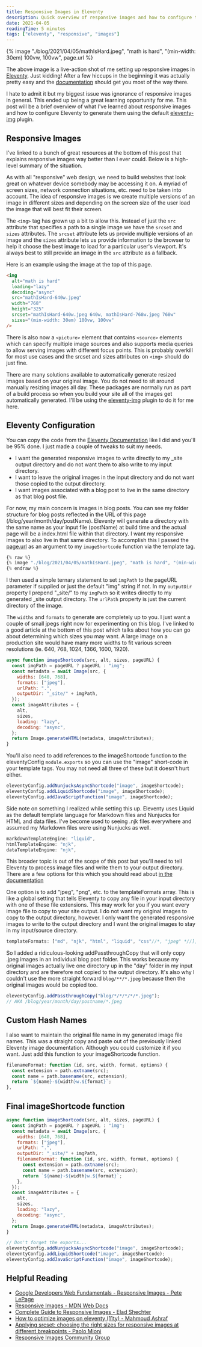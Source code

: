 ```yaml
---
title: Responsive Images in Eleventy
description: Quick overview of responsive images and how to configure them in Eleventy
date: 2021-04-05
readingTime: 5 minutes
tags: ["eleventy", "responsive", "images"]
---
```


{% image "./blog/2021/04/05/mathIsHard.jpeg", "math is hard", "(min-width: 30em) 100vw, 100vw", page.url %}

The above image is a live-action shot of me setting up responsive images in [Eleventy](https://www.11ty.dev/). Just kidding! After a few hiccups in the beginning it was actually pretty easy and the [documentation](https://www.11ty.dev/docs/plugins/image/) should get you most of the way there.

I hate to admit it but my biggest issue was ignorance of responsive images in general. This ended up being a great learning opportunity for me. This post will be a brief overview of what I've learned about responsive images and how to configure Eleventy to generate them using the default [eleventy-img](https://github.com/11ty/eleventy-img) plugin.

## Responsive Images

I've linked to a bunch of great resources at the bottom of this post that explains responsive images way better than I ever could. Below is a high-level summary of the situation.

As with all "responsive" web design, we need to build websites that look great on whatever device somebody may be accessing it on. A myriad of screen sizes, network connection situations, etc. need to be taken into account. The idea of responsive images is we create multiple versions of an image in different sizes and depending on the screen size of the user load the image that will best fit their screen.

The `<img>` tag has grown up a bit to allow this. Instead of just the `src` attribute that specifies a path to a single image we have the `srcset` and `sizes` attributes. The `srcset` attribute lets us provide multiple versions of an image and the `sizes` attribute lets us provide information to the browser to help it choose the best image to load for a particular user's viewport. It's always best to still provide an image in the `src` attribute as a fallback.

Here is an example using the image at the top of this page.

```html
<img
  alt="math is hard"
  loading="lazy"
  decoding="async"
  src="mathIsHard-640w.jpeg"
  width="768"
  height="325"
  srcset="mathIsHard-640w.jpeg 640w, mathIsHard-768w.jpeg 768w"
  sizes="(min-width: 30em) 100vw, 100vw"
/>
```

There is also now a `<picture>` element that contains `<source>` elements which can specify multiple image sources and also supports media queries to allow serving images with different focus points. This is probably overkill for most use cases and the srcset and sizes attributes on `<img>` should do just fine.

There are many solutions available to automatically generate resized images based on your original image. You do not need to sit around manually resizing images all day. These packages are normally run as part of a build process so when you build your site all of the images get automatically generated. I'll be using the [eleventy-img](https://github.com/11ty/eleventy-img) plugin to do it for me here.

## Eleventy Configuration

You can copy the code from the [Eleventy Documentation](https://www.11ty.dev/docs/plugins/image/) like I did and you'll be 95% done. I just made a couple of tweaks to suit my needs.

- I want the generated responsive images to write directly to my \_site output directory and do not want them to also write to my input directory.
- I want to leave the original images in the input directory and do not want those copied to the output directory.
- I want images associated with a blog post to live in the same directory as that blog post file.

For now, my main concern is images in blog posts. You can see my folder structure for blog posts reflected in the URL of this page (/blog/year/month/day/postName). Eleventy will generate a directory with the same name as your input file (postName) at build time and the actual page will be a index.html file within that directory. I want my responsive images to also live in that same directory. To accomplish this I passed the [page.url](https://www.11ty.dev/docs/data-eleventy-supplied/) as an argument to my `imageShortcode` function via the template tag.

```js
{% raw %}
{% image "./blog/2021/04/05/mathIsHard.jpeg", "math is hard", "(min-width: 30em) 100vw, 100vw", page.url %}
{% endraw %}
```

I then used a simple ternary statement to set `imgPath` to the pageURL parameter if supplied or just the default "img" string if not. In my `outputDir` property I prepend "\_site/" to my `imgPath` so it writes directly to my generated \_site output directory. The `urlPath` property is just the current directory of the image.

The `widths` and `formats` to generate are completely up to you. I just want a couple of small jpegs right now for experimenting on this blog. I've linked to a good article at the bottom of this post which talks about how you can go about determining which sizes you may want. A large image on a production site would have many more widths to fit various screen resolutions (ie. 640, 768, 1024, 1366, 1600, 1920).

```js
async function imageShortcode(src, alt, sizes, pageURL) {
  const imgPath = pageURL ? pageURL : "img";
  const metadata = await Image(src, {
    widths: [640, 768],
    formats: ["jpeg"],
    urlPath: ".",
    outputDir: "_site/" + imgPath,
  });
  const imageAttributes = {
    alt,
    sizes,
    loading: "lazy",
    decoding: "async",
  };
  return Image.generateHTML(metadata, imageAttributes);
}
```

You'll also need to add references to the imageShortcode function to the eleventyConfig `module.exports` so you can use the "image" short-code in your template tags. You may not need all three of these but it doesn't hurt either.

```js
eleventyConfig.addNunjucksAsyncShortcode("image", imageShortcode);
eleventyConfig.addLiquidShortcode("image", imageShortcode);
eleventyConfig.addJavaScriptFunction("image", imageShortcode);
```

Side note on something I realized while setting this up. Eleventy uses Liquid as the default template language for Markdown files and Nunjucks for HTML and data files. I've become used to seeing .njk files everywhere and assumed my Markdown files were using Nunjucks as well.

```js
markdownTemplateEngine: "liquid",
htmlTemplateEngine: "njk",
dataTemplateEngine: "njk",
```

This broader topic is out of the scope of this post but you'll need to tell Eleventy to process image files and write them to your output directory. There are a few options for this which you should read about [in the documentation](https://www.11ty.dev/docs/copy/)

One option is to add "jpeg", "png", etc. to the templateFormats array. This is like a global setting that tells Eleventy to copy any file in your input directory with one of these file extensions. This may work for you if you want every image file to copy to your site output. I do not want my original images to copy to the output directory, however. I only want the generated responsive images to write to the output directory and I want the original images to stay in my input/source directory.

```js
templateFormats: ["md", "njk", "html", "liquid", "css"//*, "jpeg" *//],
```

So I added a ridiculous-looking addPassthroughCopy that will only copy .jpeg images in an individual blog post folder. This works because my original images actually live one directory up in the "day" folder in my input directory and are therefore not copied to the output directory. It's also why I couldn't use the more straight forward `blog/**/*.jpeg` because then the original images would be copied too.

```js
eleventyConfig.addPassthroughCopy("blog/*/*/*/*/*.jpeg");
// AKA /blog/year/month/day/postname/*.jpeg
```

## Custom Hash Names

I also want to maintain the original file name in my generated image file names. This was a straight copy and paste out of the previously linked Eleventy image documentation. Although you could customize it if you want. Just add this function to your imageShortcode function.

```js
filenameFormat: function (id, src, width, format, options) {
  const extension = path.extname(src);
  const name = path.basename(src, extension);
  return `${name}-${width}w.${format}`;
},
```

## Final imageShortcode function

```js
async function imageShortcode(src, alt, sizes, pageURL) {
  const imgPath = pageURL ? pageURL : "img";
  const metadata = await Image(src, {
    widths: [640, 768],
    formats: ["jpeg"],
    urlPath: ".",
    outputDir: "_site/" + imgPath,
    filenameFormat: function (id, src, width, format, options) {
      const extension = path.extname(src);
      const name = path.basename(src, extension);
      return `${name}-${width}w.${format}`;
    },
  });
  const imageAttributes = {
    alt,
    sizes,
    loading: "lazy",
    decoding: "async",
  };
  return Image.generateHTML(metadata, imageAttributes);
}

// Don't forget the exports...
eleventyConfig.addNunjucksAsyncShortcode("image", imageShortcode);
eleventyConfig.addLiquidShortcode("image", imageShortcode);
eleventyConfig.addJavaScriptFunction("image", imageShortcode);
```

## Helpful Reading

- [Google Developers Web Fundamentals - Responsive Images - Pete LePage](https://developers.google.com/web/fundamentals/design-and-ux/responsive/images)
- [Responsive Images - MDN Web Docs](https://developer.mozilla.org/en-US/docs/Learn/HTML/Multimedia_and_embedding/Responsive_images)
- [Complete Guide to Responsive Images - Elad Shechter](https://elad.medium.com/a-complete-guide-for-responsive-images-b13db359c6c7)
- [How to optimize images on eleventy (11ty) - Mahmoud Ashraf](https://dev.to/22mahmoud/how-to-optimize-and-lazyload-images-on-eleventy-11ty-206h)
- [Applying srcset: choosing the right sizes for responsive images at different breakpoints - Paolo Mioni](https://medium.com/hceverything/applying-srcset-choosing-the-right-sizes-for-responsive-images-at-different-breakpoints-a0433450a4a3)
- [Responsive Images Community Group](https://responsiveimages.org/)
